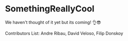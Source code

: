 # SomethingReallyCool
We haven't thought of it yet but its coming! 👌😎

Contributors List: 
Andre Ribau, David Veloso, Filip Donskoy
